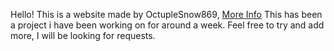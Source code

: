 Hello! This is a website made by OctupleSnow869, [More Info](<https://github.com/OctupleSnow>)
This has been a project i have been working on for around a week.
Feel free to try and add more, I will be looking for requests.
